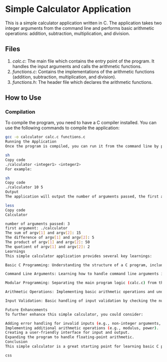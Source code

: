 # Simple Calculator Application

This is a simple calculator application written in C. The application takes two integer arguments from the command line and performs basic arithmetic operations: addition, subtraction, multiplication, and division.

## Files

1. *calc.c*: The main file which contains the entry point of the program. It handles the input arguments and calls the arithmetic functions.
2. *functions.c*: Contains the implementations of the arithmetic functions (addition, subtraction, multiplication, and division).
3. *functions.h*: The header file which declares the arithmetic functions.

## How to Use

### Compilation

To compile the program, you need to have a C compiler installed. You can use the following commands to compile the application:

```sh
gcc -o calculator calc.c functions.c
Running the Application
Once the program is compiled, you can run it from the command line by passing two integer arguments:

sh
Copy code
./calculator <integer1> <integer2>
For example:

sh
Copy code
./calculator 10 5
Output
The application will output the number of arguments passed, the first argument, and the results of the arithmetic operations:

less
Copy code
Calculator

number of arguments passed: 3
first argument: ./calculator
The sum of argv[1] and argv[2]: 15
The difference of argv[1] and argv[2]: 5
The product of argv[1] and argv[2]: 50
The quotient of argv[1] and argv[2]: 2
Learnings
This simple calculator application provides several key learnings:

Basic C Programming: Understanding the structure of a C program, including #include directives, function declarations, and implementations.

Command Line Arguments: Learning how to handle command line arguments in a C program using argc and argv.

Modular Programming: Separating the main program logic (calc.c) from the implementation of functions (functions.c), and using a header file (functions.h) to declare those functions.

Arithmetic Operations: Implementing basic arithmetic operations and understanding integer arithmetic in C.

Input Validation: Basic handling of input validation by checking the number of arguments passed to the program.

Future Enhancements
To further enhance this simple calculator, you could consider:

Adding error handling for invalid inputs (e.g., non-integer arguments, division by zero).
Implementing additional arithmetic operations (e.g., modulus, power).
Creating a user-friendly interface for input and output.
Expanding the program to handle floating-point arithmetic.
Conclusion
This simple calculator is a great starting point for learning basic C programming and understanding fundamental concepts such as command line arguments, function declarations, and modular programming. It provides a foundation upon which more complex applications can be built.

css
